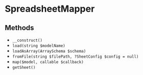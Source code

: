 # SpreadsheetMapper

## Methods

- `__construct()`
- `load(string $modelName)`
- `loadAsArray(ArraySchema $schema)`
- `fromFile(string $filePath, ?SheetConfig $config = null)`
- `map($model, callable $callback)`
- `getSheet()`
